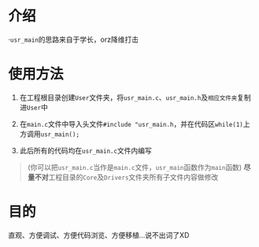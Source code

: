 # 介绍
·`usr_main`的思路来自于学长，orz降维打击
# 使用方法
1. 在工程根目录创建`User`文件夹，将`usr_main.c`、`usr_main.h`及`相应文件夹`复制进`User`中

2. 在`main.c`文件中导入头文件`#include "usr_main.h`，并在代码区`while(1)`上方调用`usr_main();`

3. 此后所有的代码均在`usr_main.c`文件内编写
> (你可以把`usr_main.c`当作是`main.c`文件，`usr_main`函数作为`main`函数)
**尽量不对**工程目录的`Core`及`Drivers`文件夹所有子文件内容做修改

# 目的
直观、方便调试、方便代码浏览、方便移植...说不出词了XD